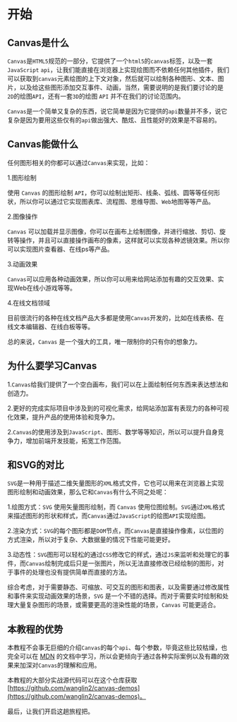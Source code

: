 # 开始

## Canvas是什么

`Canvas`是`HTML5`规范的一部分，它提供了一个`html5`的`canvas`标签，以及一套`JavaScript` `api`，让我们能直接在浏览器上实现绘图而不依赖任何其他插件，我们可以获取到`canvas`元素绘图的上下文对象，然后就可以绘制各种图形、文本、图片，以及给这些图形添加交互事件、动画，当然，需要说明的是我们要讨论的是`2D`的绘图`API`，还有一套`3D`的绘图 `API` 并不在我们的讨论范围内。

`Canvas`是一个简单又复杂的东西，说它简单是因为它提供的`api`数量并不多，说它复杂是因为要用这些仅有的`api`做出强大、酷炫、且性能好的效果是不容易的。

## Canvas能做什么

任何图形相关的你都可以通过`Canvas`来实现，比如：

1.图形绘制

使用 `Canvas` 的图形绘制 `API`，你可以绘制出矩形、线条、弧线、圆等等任何形状，所以你可以通过它实现图表库、流程图、思维导图、`Web`地图等等产品。

2.图像操作

`Canvas` 可以加载并显示图像，你可以在画布上绘制图像，并进行缩放、剪切、旋转等操作，并且可以直接操作画布的像素，这样就可以实现各种滤镜效果。所以你可以实现图片查看器、在线ps等产品。

3.动画效果

`Canvas`可以应用各种动画效果，所以你可以用来给网站添加有趣的交互效果、实现Web在线小游戏等等。

4.在线文档领域

目前很流行的各种在线文档产品大多都是使用`Canvas`开发的，比如在线表格、在线文本编辑器、在线白板等等。

总的来说，`Canvas` 是一个强大的工具，唯一限制你的只有你的想象力。

## 为什么要学习Canvas

1.`Canvas`给我们提供了一个空白画布，我们可以在上面绘制任何东西来表达想法和创造力。

2.更好的完成实际项目中涉及到的可视化需求，给网站添加富有表现力的各种可视化效果，提升产品的使用体验和竞争力。

2.`Canvas`的使用涉及到`JavaScript`、图形、数学等等知识，所以可以提升自身竞争力，增加前端开发技能，拓宽工作范围。

## 和SVG的对比

`SVG`是一种用于描述二维矢量图形的`XML`格式文件，它也可以用来在浏览器上实现图形绘制和动画效果，那么它和`Canvas`有什么不同之处呢：

1.绘图方式：`SVG` 使用矢量图形绘制，而 `Canvas` 使用位图绘制。`SVG`通过`XML`格式来描述图形的形状和样式，而`Canvas`通过`JavaScript`的绘图`API`实现绘图。

2.渲染方式：`SVG`的每个图形都是`DOM`节点，而`Canvas`是直接操作像素，以位图的方式渲染，所以对于复杂、大数据量的情况下性能可能更好。

3.动态性：`SVG`图形可以轻松的通过`CSS`修改它的样式，通过`JS`来监听和处理它的事件，而`Canvas`绘制完成后只是一张图片，所以无法直接修改已经绘制的图形，对于事件的处理也没有提供简单而直接的方法。

综合考虑，对于需要静态、可缩放、可交互的图形和图表，以及需要通过修改属性和事件来实现动画效果的场景，`SVG` 是一个不错的选择。而对于需要实时绘制和处理大量复杂图形的场景，或需要更高的渲染性能的场景，`Canvas` 可能更适合。

## 本教程的优势

本教程不会事无巨细的介绍`Canvas`的每个`api`、每个参数，毕竟这些比较枯燥，也完全可以在 [MDN](https://developer.mozilla.org/zh-CN/docs/Web/API/Canvas_API) 的文档中学习，所以会更倾向于通过各种实际案例以及有趣的效果来加深对`Canvas`的理解和应用。

本教程的大部分实战源代码可以在这个仓库获取[https://github.com/wanglin2/canvas-demos](https://github.com/wanglin2/canvas-demos)。

最后，让我们开启这趟旅程把。